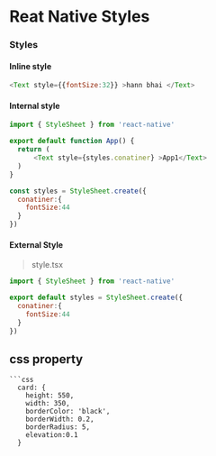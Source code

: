 # Reat Native Styles

### Styles
#### Inline style
```javascript
<Text style={{fontSize:32}} >hann bhai </Text>
```
#### Internal style
```javascript
import { StyleSheet } from 'react-native'

export default function App() {
  return (
      <Text style={styles.conatiner} >App1</Text>
  )
}

const styles = StyleSheet.create({
  conatiner:{
    fontSize:44
  }
})

```
#### External Style 
> style.tsx
```javascript
import { StyleSheet } from 'react-native'

export default styles = StyleSheet.create({
  conatiner:{
    fontSize:44
  }
})

```
## css property
```
```css
  card: {
    height: 550,
    width: 350,
    borderColor: 'black',
    borderWidth: 0.2,
    borderRadius: 5,
    elevation:0.1
  }
```
